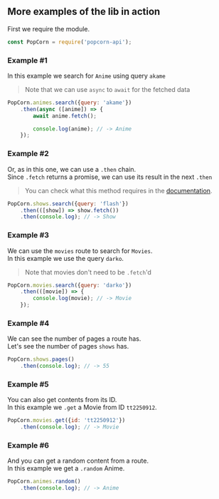 ## More examples of the lib in action

First we require the module.

```javascript
const PopCorn = require('popcorn-api');
```

### Example #1

In this example we search for `Anime` using query `akame`<br/>
> Note that we can use `async` to `await` for the fetched data

```javascript
PopCorn.animes.search({query: 'akame'})
    .then(async ([anime]) => {
        await anime.fetch();

        console.log(anime); // -> Anime
    });
```

### Example #2

Or, as in this one, we can use a `.then` chain.<br/>
Since `.fetch` returns a promise, we can use its result in the next `.then`<br/>
> You can check what this method requires in the [documentation](?api=popcorn#RouteController#search).

```javascript
PopCorn.shows.search({query: 'flash'})
    .then(([show]) => show.fetch())
    .then(console.log); // -> Show
```

### Example #3

We can use the `movies` route to search for `Movies`.<br/>
In this example we use the query `darko`.
> Note that movies don't need to be `.fetch`'d

```javascript
PopCorn.movies.search({query: 'darko'})
    .then(([movie]) => {
        console.log(movie); // -> Movie
    });
```

### Example #4

We can see the number of pages a route has.<br/>
Let's see the number of pages `shows` has.

```javascript
PopCorn.shows.pages()
    .then(console.log); // -> 55
```

### Example #5

You can also get contents from its ID.<br/>
In this example we `.get` a Movie from ID `tt2250912`.

```javascript
PopCorn.movies.get({id: 'tt2250912'})
    .then(console.log); // -> Movie
```

### Example #6

And you can get a random content from a route.<br/>
In this example we get a `.random` Anime.

```javascript
PopCorn.animes.random()
    .then(console.log); // -> Anime
```
